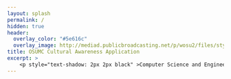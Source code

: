```yaml
---
layout: splash
permalink: /
hidden: true
header:
  overlay_color: "#5e616c"
  overlay_image: http://mediad.publicbroadcasting.net/p/wosu2/files/styles/x_large/public/201809/ohio_state_oval_campus.jpg
title: OSUMC Cultural Awareness Application
excerpt: >
    <p style="text-shadow: 2px 2px black" >Computer Science and Engineering, Software Engineering Capstone project<p>
---
```



